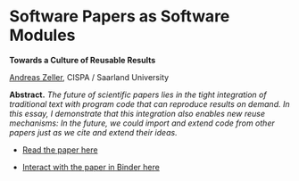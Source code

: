 # Software Papers as Software Modules

**Towards a Culture of Reusable Results**

[Andreas Zeller](https://www.st.cs.uni-saarland.de/zeller/), CISPA / Saarland University

**Abstract.** _The future of scientific papers lies in the tight integration of traditional text with program code that can reproduce results on demand.  In this essay, I demonstrate that this integration also enables new reuse mechanisms: In the future, we could import and extend code from other papers just as we cite and extend their ideas._

* [Read the paper here](https://github.com/andreas-zeller/papers-as-modules/blob/master/Papers-as-Modules.ipynb)

* [Interact with the paper in Binder here](https://mybinder.org/v2/gh/andreas-zeller/papers-as-modules.git/master?filepath=Papers-as-Modules.ipynb)
